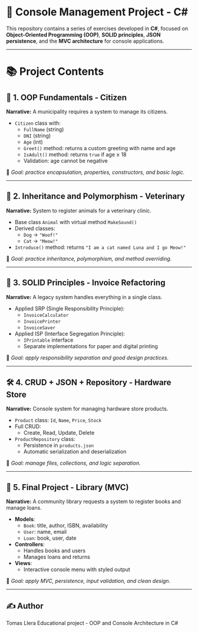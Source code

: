 # 🧩 Console Management Project - C#

This repository contains a series of exercises developed in **C#**, focused on **Object-Oriented Programming (OOP)**, **SOLID principles**, **JSON persistence**, and the **MVC architecture** for console applications.

---

# 📚 Project Contents

## 🧠 1. OOP Fundamentals - Citizen
**Narrative:** A municipality requires a system to manage its citizens.

- `Citizen` class with:
  - `FullName` (string)
  - `DNI` (string)
  - `Age` (int)
  - `Greet()` method: returns a custom greeting with name and age
  - `IsAdult()` method: returns `true` if age ≥ 18
  - Validation: age cannot be negative

🎯 *Goal: practice encapsulation, properties, constructors, and basic logic.*

---

## 🐾 2. Inheritance and Polymorphism - Veterinary
**Narrative:** System to register animals for a veterinary clinic.

- Base class `Animal` with virtual method `MakeSound()`
- Derived classes:
  - `Dog` → `"Woof!"`
  - `Cat` → `"Meow!"`
- `Introduce()` method: returns `"I am a cat named Luna and I go Meow!"`

🎯 *Goal: practice inheritance, polymorphism, and method overriding.*

---

## 📐 3. SOLID Principles - Invoice Refactoring
**Narrative:** A legacy system handles everything in a single class.

- Applied SRP (Single Responsibility Principle):
  - `InvoiceCalculator`
  - `InvoicePrinter`
  - `InvoiceSaver`
- Applied ISP (Interface Segregation Principle):
  - `IPrintable` interface
  - Separate implementations for paper and digital printing

🎯 *Goal: apply responsibility separation and good design practices.*

---

## 🛠️ 4. CRUD + JSON + Repository - Hardware Store
**Narrative:** Console system for managing hardware store products.

- `Product` class: `Id`, `Name`, `Price`, `Stock`
- Full CRUD:
  - Create, Read, Update, Delete
- `ProductRepository` class:
  - Persistence in `products.json`
  - Automatic serialization and deserialization

🎯 *Goal: manage files, collections, and logic separation.*

---

## 📖 5. Final Project - Library (MVC)
**Narrative:** A community library requests a system to register books and manage loans.

- **Models**:
  - `Book`: title, author, ISBN, availability
  - `User`: name, email
  - `Loan`: book, user, date
- **Controllers**:
  - Handles books and users
  - Manages loans and returns
- **Views**:
  - Interactive console menu with styled output

🎯 *Goal: apply MVC, persistence, input validation, and clean design.*

---

## ✍️ Author
Tomas Llera
Educational project - OOP and Console Architecture in C#
